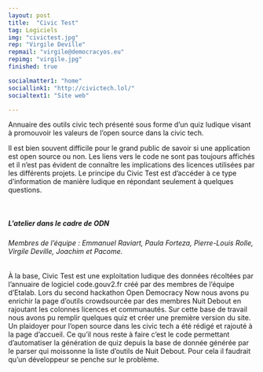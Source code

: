 ```yaml
---
layout: post
title:  "Civic Test"
tag: Logiciels
img: "civictest.jpg"
rep: "Virgile Deville"
repmail: "virgile@democracyos.eu"
repimg: "virgile.jpg"
finished: true

socialmatter1: "home"
sociallink1: "http://civictech.lol/"
socialtext1: "Site web"

---
```


Annuaire des outils civic tech présenté sous forme d’un quiz ludique visant à promouvoir les valeurs de l’open source dans la civic tech.

Il est bien souvent difficile pour le grand public de savoir si une application est open source ou non. Les liens vers le code ne sont pas toujours affichés et il n’est pas évident de connaître les implications des licences utilisées par les différents projets. Le principe du Civic Test est d’accéder à ce type d’information de manière ludique en répondant seulement à quelques questions.

<br>


##### L'atelier dans le cadre de ODN

###### Membres de l’équipe : Emmanuel Raviart, Paula Forteza, Pierre-Louis Rolle, Virgile Deville, Joachim et Pacome.<br>
À la base, Civic Test est une exploitation ludique des données récoltées par l’annuaire de logiciel code.gouv2.fr créé par des membres de l’équipe d’Etalab. Lors du second hackathon Open Democracy Now nous avons pu enrichir la page d’outils crowdsourcée par des membres Nuit Debout en rajoutant les colonnes licences et communautés. Sur cette base de travail nous avons pu remplir quelques quiz et créer une première version du site. Un plaidoyer pour l’open source dans les civic tech a été rédigé et rajouté à la page d’accueil. Ce qu’il nous reste à faire c’est le code permettant d’automatiser la génération de quiz depuis la base de donnée générée par le parser qui moissonne la liste d’outils de Nuit Debout. Pour cela il faudrait qu’un développeur se penche sur le problème.

